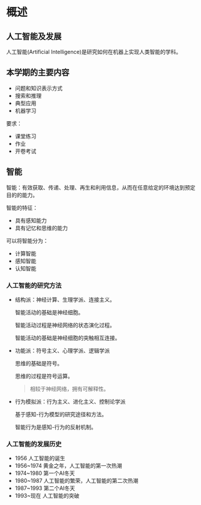 # 概述

## 人工智能及发展

人工智能(Artificial Intelligence)是研究如何在机器上实现人类智能的学科。

## 本学期的主要内容

- 问题和知识表示方式
- 搜索和推理
- 典型应用
- 机器学习

要求：

- 课堂练习
- 作业
- 开卷考试

## 智能

智能：有效获取、传递、处理、再生和利用信息，从而在任意给定的环境达到预定目的的能力。

智能的特征：

- 具有感知能力
- 具有记忆和思维的能力

可以将智能分为：

- 计算智能
- 感知智能
- 认知智能

### 人工智能的研究方法

- 结构派：神经计算、生理学派、连接主义。

  智能活动的基础是神经细胞。

  智能活动过程是神经网络的状态演化过程。

  智能活动的基础是神经细胞的突触相互连接。

- 功能派：符号主义、心理学派、逻辑学派

  思维的基础是符号。

  思维的过程是符号运算。

  > 相较于神经网络，拥有可解释性。

- 行为模拟派：行为主义、进化主义、控制论学派

  基于感知-行为模型的研究途径和方法。

  智能行为是感知-行为的反射机制。

### 人工智能的发展历史

- 1956 人工智能的诞生
- 1956~1974 黄金之年，人工智能的第一次热潮
- 1974~1980 第一个AI冬天
- 1980~1987 人工智能的繁荣，人工智能的第二次热潮
- 1987~1993 第二个AI冬天
- 1993~现在 人工智能的突破

